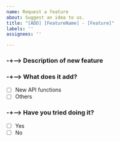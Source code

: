 ```yaml
---
name: Request a feature
about: Suggest an idea to us.
title: "[ADD] [FeatureName] - [Feature]"
labels: ''
assignees: ''

---
```


### -+--> Description of new feature
<!--- Explain about a new feature here. --->


### -+--> What does it add?
- [ ] New API functions
- [ ] Others

### -+--> Have you tried doing it?
- [ ] Yes
- [ ] No